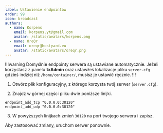 ```yaml
---
label: Ustawienie endpointów
order: 99
icon: broadcast
authors:
  - name: Korpens
    email: korpens.yt@gmail.com
    avatar: /static/avatars/korpens.png
  - name: OreQr
    email: oreqr@hostyard.eu
    avatar: /static/avatars/oreqr.png
---
```


!!!warning
Domyślnie endpointy serwera są ustawiane automatycznie. Jeżeli korzystasz z panelu **txAdmin** oraz ustawiłeś lokalizacje pliku `server.cfg` gdzieś indziej niż `/home/container/`, musisz je ustawić ręcznie.
!!!

1. Otwórz plik konfiguracyjny, z którego korzysta twój serwer (`server.cfg`).

2. Znajdź w górnej części pliku dwie poniższe linijki.

```
endpoint_add_tcp "0.0.0.0:30120"
endpoint_add_udp "0.0.0.0:30120"
```

3. W powyższych linijkach zmień `30120` na port twojego serwera i zapisz.

Aby zastosować zmiany, uruchom serwer ponownie.
